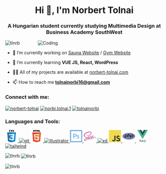 <h1 align="center">Hi 👋, I'm Norbert Tolnai</h1>
<h3 align="center">A Hungarian student currently studying Multimedia Design at Business Academy SouthWest</h3>
<img align="right" alt="Coding" width="400" src="https://cdn.dribbble.com/users/121260/screenshots/2278852/media/c77e984a3c3c00367b7b70c21edfde00.gif">

<p align="left"> <img src="https://komarev.com/ghpvc/?username=tlnrb&label=Profile%20views&color=0e75b6&style=flat" alt="tlnrb" /> </p>

- 🔭 I’m currently working on [Sauna Website](https://project-pastaperfect.firebaseapp.com/) / [Gym Website](https://project-kxyorkville.firebaseapp.com/)

- 🌱 I’m currently learning **VUE JS, React, WordPress**

- 👨‍💻 All of my projects are available at [norbert-tolnai.com](https://norbert-tolnai.com/)

- 📫 How to reach me **tolnainorbi16@gmail.com**

<h3 align="left">Connect with me:</h3>
<p align="left">
<a href="https://linkedin.com/in/norbert-tolnai" target="blank"><img align="center" src="https://raw.githubusercontent.com/rahuldkjain/github-profile-readme-generator/master/src/images/icons/Social/linked-in-alt.svg" alt="norbert-tolnai" height="30" width="40" /></a>
<a href="https://fb.com/norbi.tolnai.1" target="blank"><img align="center" src="https://raw.githubusercontent.com/rahuldkjain/github-profile-readme-generator/master/src/images/icons/Social/facebook.svg" alt="norbi.tolnai.1" height="30" width="40" /></a>
<a href="https://instagram.com/tolnainorbi" target="blank"><img align="center" src="https://raw.githubusercontent.com/rahuldkjain/github-profile-readme-generator/master/src/images/icons/Social/instagram.svg" alt="tolnainorbi" height="30" width="40" /></a>
</p>

<h3 align="left">Languages and Tools:</h3>
<p align="left"> <a href="https://www.w3schools.com/css/" target="_blank" rel="noreferrer"> <img src="https://raw.githubusercontent.com/devicons/devicon/master/icons/css3/css3-original-wordmark.svg" alt="css3" width="40" height="40"/> </a> <a href="https://git-scm.com/" target="_blank" rel="noreferrer"> <img src="https://www.vectorlogo.zone/logos/git-scm/git-scm-icon.svg" alt="git" width="40" height="40"/> </a> <a href="https://www.w3.org/html/" target="_blank" rel="noreferrer"> <img src="https://raw.githubusercontent.com/devicons/devicon/master/icons/html5/html5-original-wordmark.svg" alt="html5" width="40" height="40"/> </a> <a href="https://www.adobe.com/in/products/illustrator.html" target="_blank" rel="noreferrer"> <img src="https://www.vectorlogo.zone/logos/adobe_illustrator/adobe_illustrator-icon.svg" alt="illustrator" width="40" height="40"/> </a> <a href="https://www.photoshop.com/en" target="_blank" rel="noreferrer"> <img src="https://raw.githubusercontent.com/devicons/devicon/master/icons/photoshop/photoshop-line.svg" alt="photoshop" width="40" height="40"/> </a> <a href="https://sass-lang.com" target="_blank" rel="noreferrer"> <img src="https://raw.githubusercontent.com/devicons/devicon/master/icons/sass/sass-original.svg" alt="sass" width="40" height="40"/> </a> <a href="https://www.adobe.com/products/xd.html" target="_blank" rel="noreferrer"> <img src="https://cdn.worldvectorlogo.com/logos/adobe-xd.svg" alt="xd" width="40" height="40"/> </a> <a href="https://developer.mozilla.org/en-US/docs/Web/JavaScript" target="_blank" rel="noreferrer"> <img src="https://raw.githubusercontent.com/devicons/devicon/master/icons/javascript/javascript-original.svg" alt="javascript" width="40" height="40"/> </a> <a href="https://www.php.net" target="_blank" rel="noreferrer"> <img src="https://raw.githubusercontent.com/devicons/devicon/master/icons/php/php-original.svg" alt="php" width="40" height="40"/> </a> <a href="https://vuejs.org/" target="_blank" rel="noreferrer"> <img src="https://raw.githubusercontent.com/devicons/devicon/master/icons/vuejs/vuejs-original-wordmark.svg" alt="vuejs" width="40" height="40"/> </a> <a href="https://tailwindcss.com/" target="_blank" rel="noreferrer"> <img src="https://www.vectorlogo.zone/logos/tailwindcss/tailwindcss-icon.svg" alt="tailwind" width="40" height="40"/> </a> </p>

<p><img align="left" src="https://github-readme-stats.vercel.app/api/top-langs?username=tlnrb&show_icons=true&locale=en&layout=compact" alt="tlnrb" /></p>

<p>&nbsp;<img align="center" src="https://github-readme-stats.vercel.app/api?username=tlnrb&show_icons=true&locale=en" alt="tlnrb" /></p>

<p><img align="center" src="https://github-readme-streak-stats.herokuapp.com/?user=tlnrb&" alt="tlnrb" /></p>
